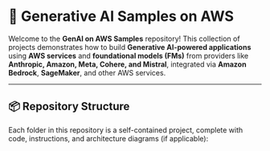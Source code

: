 # 🚀 Generative AI Samples on AWS

Welcome to the **GenAI on AWS Samples** repository! This collection of projects demonstrates how to build **Generative AI-powered applications** using **AWS services** and **foundational models (FMs)** from providers like **Anthropic, Amazon, Meta, Cohere, and Mistral**, integrated via **Amazon Bedrock**, **SageMaker**, and other AWS services.

---

## 📦 Repository Structure

Each folder in this repository is a self-contained project, complete with code, instructions, and architecture diagrams (if applicable):

